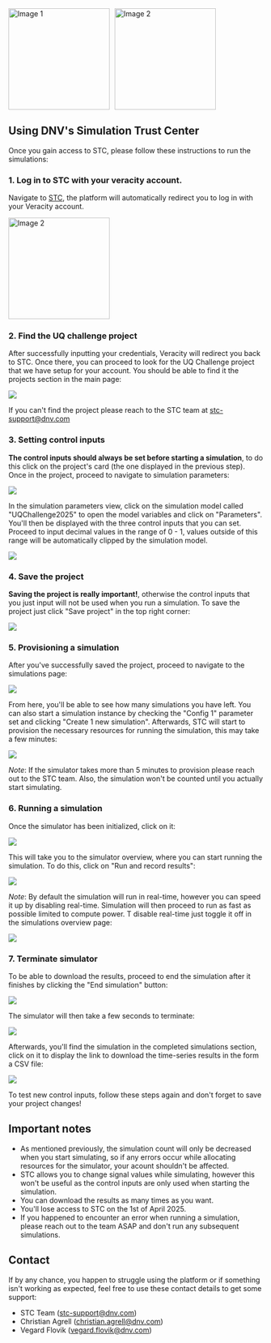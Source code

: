 <div style="display:flex; flex-direction:row; gap:10px;">
  <img src="assets/DNV_logo_RGB.jpg" alt="Image 1" width="200"/>
  <img src="assets/DefaultProject.png" alt="Image 2" width="200"/>
</div>

## Using DNV's Simulation Trust Center
Once you gain access to STC, please follow these instructions to run the simulations:

### 1. Log in to STC with your veracity account.

Navigate to [STC](https://stc.dnv.com/), the platform will automatically redirect you to log in with your Veracity account.

<img src="assets/Veracity.png" alt="Image 2" width="200"/>

### 2. Find the UQ challenge project

After successfully inputting your credentials, Veracity will redirect you back to STC. Once there, you can proceed to look for the UQ Challenge project that we have setup for your account. You should be able to find it the projects section in the main page:

![](assets/MainPage.png)

If you can't find the project please reach to the STC team at stc-support@dnv.com

### 3. Setting control inputs

**The control inputs should always be set before starting a simulation**, to do this click on the project's card (the one displayed in the previous step). Once in the project, proceed to navigate to simulation parameters:

![](assets/SimulationParameters.png)

In the simulation parameters view, click on the simulation model called "UQChallenge2025" to open the model variables and click on "Parameters". You'll then be displayed with the three control inputs that you can set. Proceed to input decimal values in the range of 0 - 1, values outside of this range will be automatically clipped by the simulation model.

![](assets/SettingParameters.png)

### 4. Save the project

**Saving the project is really important!**, otherwise the control inputs that you just input will not be used when you run a simulation. To save the project just click "Save project" in the top right corner:

![](assets/SaveProject.png)

### 5. Provisioning a simulation

After you've successfully saved the project, proceed to navigate to the simulations page:

![](assets/SimulationsPage.png)

From here, you'll be able to see how many simulations you have left. You can also start a simulation instance by checking the "Config 1" parameter set and clicking "Create 1 new simulation". Afterwards, STC will start to provision the necessary resources for running the simulation, this may take a few minutes:

![](assets/Provisioning.png)

*Note*: If the simulator takes more than 5 minutes to provision please reach out to the STC team. Also, the simulation won't be counted until you actually start simulating.

### 6. Running a simulation

Once the simulator has been initialized, click on it:

![](assets/SimulatorButton.png)

This will take you to the simulator overview, where you can start running the simulation. To do this, click on "Run and record results":

![](assets/RunAndRecord.png)

*Note*: By default the simulation will run in real-time, however you can speed it up by disabling real-time. Simulation will then proceed to run as fast as possible limited to compute power. T disable real-time just toggle it off in the simulations overview page:

![](assets/ToggleOffRealTime.png)

### 7. Terminate simulator

To be able to download the results, proceed to end the simulation after it finishes by clicking the "End simulation" button:

![](assets/EndSimulation.png)

The simulator will then take a few seconds to terminate:

![](assets/SimulatorTerminating.png)

Afterwards, you'll find the simulation in the completed simulations section, click on it to display the link to download the time-series results in the form a CSV file:

![](assets/DownloadResults.png)


To test new control inputs, follow these steps again and don't forget to save your project changes!

## Important notes

- As mentioned previously, the simulation count will only be decreased when you start simulating, so if any errors occur while allocating resources for the simulator, your acount shouldn't be affected.
- STC allows you to change signal values while simulating, however this won't be useful as the control inputs are only used when starting the simulation.
- You can download the results as many times as you want.
- You'll lose access to STC on the 1st of April 2025.
- If you happened to encounter an error when running a simulation, please reach out to the team ASAP and don't run any subsequent simulations.


## Contact

If by any chance, you happen to struggle using the platform or if something isn't working as expected, feel free to use these contact details to get some support:

- STC Team (stc-support@dnv.com)
- Christian Agrell (christian.agrell@dnv.com)
- Vegard Flovik (vegard.flovik@dnv.com)
